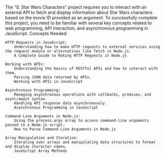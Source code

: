 The “0. Star Wars Characters” project requires you to interact with an external API to fetch and display information about Star Wars characters based on the movie ID provided as an argument. To successfully complete this project, you need to be familiar with several key concepts related to web programming, API interaction, and asynchronous programming in JavaScript.
Concepts Needed:

    HTTP Requests in JavaScript:
        Understanding how to make HTTP requests to external services using the request module or alternatives like fetch in Node.js.
        A Complete Guide to Making HTTP Requests in Node.js

    Working with APIs:
        Understanding the basics of RESTful APIs and how to interact with them.
        Parsing JSON data returned by APIs.
        Working with APIs in JavaScript

    Asynchronous Programming:
        Managing asynchronous operations with callbacks, promises, and async/await syntax.
        Handling API response data asynchronously.
        Asynchronous Programming in JavaScript

    Command Line Arguments in Node.js:
        Using the process.argv array to access command-line arguments passed to a Node.js script.
        How to Parse Command Line Arguments in Node.js

    Array Manipulation and Iteration:
        Iterating over arrays and manipulating data structures to format and display character names.
        JavaScript Array Methods

